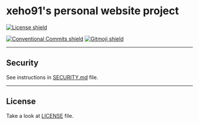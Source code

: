 # xeho91's personal website project

<!-- Shields -->
[![License shield][LicenseShield]](./LICENSE)

[LicenseShield]: https://img.shields.io/github/license/xeho91/personal-website

[![Conventional Commits shield][ConventionalCommitsShield]][ConventionalCommitsURL]
[![Gitmoji shield][GitmojiShield]][GitmojiURL]

[GitmojiShield]: https://img.shields.io/badge/gitmoji-%20😜%20😍-FFDD67.svg?style=flat-square
[GitmojiURL]: https://gitmoji.dev
[ConventionalCommitsShield]: https://img.shields.io/badge/Conventional%20Commits-1.0.0-yellow.svg
[ConventionalCommitsURL]: https://conventionalcommits.org

---

## Security

See instructions in [SECURITY.md](./SECURITY.md) file.

---

## License

Take a look at [LICENSE](./LICENSE) file.
